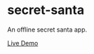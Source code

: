 # secret-santa
An offline secret santa app.

[Live Demo](http://ThunderboltVRS.github.io/secret-santa/Pages/TestPage.html)